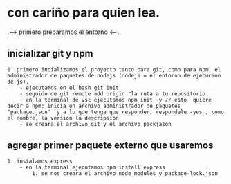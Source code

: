 # con cariño para quien lea.
.--> primero preparamos el entorno <--.
## inicializar git y npm
    1. primero incializamos el proyecto tanto para git, como para npm, el administrador de paquetes de nodejs (nodejs = el entorno de ejecucion de js).
        - ejecutamos en el bash git init
        - seguido de git remote add origin "la ruta a tu repositorio
        - en la terminal de vsc ejecutamos npm init -y // esto  quiere decir a npm: inicia un archivo administrador de paquetes "package.json"  y a lo que tenga que responder, respondele -yes , como el nombre, la version la descripsion
        - se creara el archivo git y el archivo packjason
## agregar primer paquete externo que usaremos
    1. instalamos express
        - en la terminal ejecutamos npm install express
            1. se nos creara el archivo node_modules y package-lock.json
            
